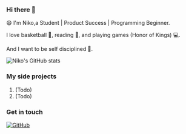 ### Hi there 👋

😄 I'm Niko,a Student | Product Success | Programming Beginner.

I love basketball 🏀, reading 📕, and playing games (Honor of Kings) 💻.

And I want to be self disciplined 💪.

![Niko's GitHub stats](https://github-readme-stats.vercel.app/api?username=Niko030303&show_icons=true&theme=tokyonight)

### My side projects

1. (Todo)
2. (Todo)

### Get in touch

[![GitHub](https://img.shields.io/badge/GitHub-grey?logo=github)](https://github.com/Niko030303)
<!--
个人主页
-->
